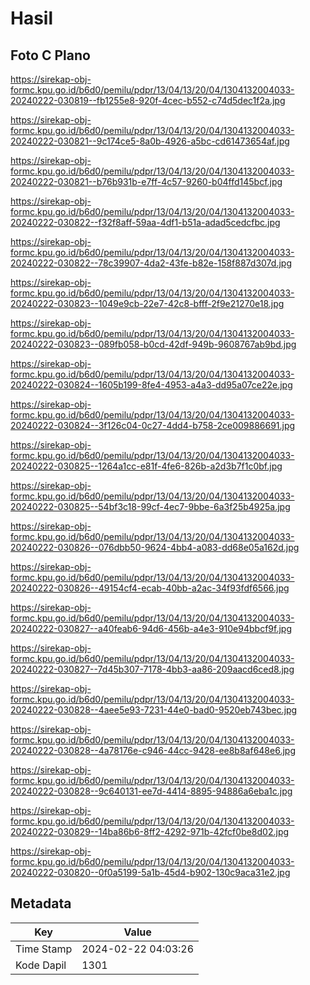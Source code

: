 # Hasil

## Foto C Plano

https://sirekap-obj-formc.kpu.go.id/b6d0/pemilu/pdpr/13/04/13/20/04/1304132004033-20240222-030819--fb1255e8-920f-4cec-b552-c74d5dec1f2a.jpg

https://sirekap-obj-formc.kpu.go.id/b6d0/pemilu/pdpr/13/04/13/20/04/1304132004033-20240222-030821--9c174ce5-8a0b-4926-a5bc-cd61473654af.jpg

https://sirekap-obj-formc.kpu.go.id/b6d0/pemilu/pdpr/13/04/13/20/04/1304132004033-20240222-030821--b76b931b-e7ff-4c57-9260-b04ffd145bcf.jpg

https://sirekap-obj-formc.kpu.go.id/b6d0/pemilu/pdpr/13/04/13/20/04/1304132004033-20240222-030822--f32f8aff-59aa-4df1-b51a-adad5cedcfbc.jpg

https://sirekap-obj-formc.kpu.go.id/b6d0/pemilu/pdpr/13/04/13/20/04/1304132004033-20240222-030822--78c39907-4da2-43fe-b82e-158f887d307d.jpg

https://sirekap-obj-formc.kpu.go.id/b6d0/pemilu/pdpr/13/04/13/20/04/1304132004033-20240222-030823--1049e9cb-22e7-42c8-bfff-2f9e21270e18.jpg

https://sirekap-obj-formc.kpu.go.id/b6d0/pemilu/pdpr/13/04/13/20/04/1304132004033-20240222-030823--089fb058-b0cd-42df-949b-9608767ab9bd.jpg

https://sirekap-obj-formc.kpu.go.id/b6d0/pemilu/pdpr/13/04/13/20/04/1304132004033-20240222-030824--1605b199-8fe4-4953-a4a3-dd95a07ce22e.jpg

https://sirekap-obj-formc.kpu.go.id/b6d0/pemilu/pdpr/13/04/13/20/04/1304132004033-20240222-030824--3f126c04-0c27-4dd4-b758-2ce009886691.jpg

https://sirekap-obj-formc.kpu.go.id/b6d0/pemilu/pdpr/13/04/13/20/04/1304132004033-20240222-030825--1264a1cc-e81f-4fe6-826b-a2d3b7f1c0bf.jpg

https://sirekap-obj-formc.kpu.go.id/b6d0/pemilu/pdpr/13/04/13/20/04/1304132004033-20240222-030825--54bf3c18-99cf-4ec7-9bbe-6a3f25b4925a.jpg

https://sirekap-obj-formc.kpu.go.id/b6d0/pemilu/pdpr/13/04/13/20/04/1304132004033-20240222-030826--076dbb50-9624-4bb4-a083-dd68e05a162d.jpg

https://sirekap-obj-formc.kpu.go.id/b6d0/pemilu/pdpr/13/04/13/20/04/1304132004033-20240222-030826--49154cf4-ecab-40bb-a2ac-34f93fdf6566.jpg

https://sirekap-obj-formc.kpu.go.id/b6d0/pemilu/pdpr/13/04/13/20/04/1304132004033-20240222-030827--a40feab6-94d6-456b-a4e3-910e94bbcf9f.jpg

https://sirekap-obj-formc.kpu.go.id/b6d0/pemilu/pdpr/13/04/13/20/04/1304132004033-20240222-030827--7d45b307-7178-4bb3-aa86-209aacd6ced8.jpg

https://sirekap-obj-formc.kpu.go.id/b6d0/pemilu/pdpr/13/04/13/20/04/1304132004033-20240222-030828--4aee5e93-7231-44e0-bad0-9520eb743bec.jpg

https://sirekap-obj-formc.kpu.go.id/b6d0/pemilu/pdpr/13/04/13/20/04/1304132004033-20240222-030828--4a78176e-c946-44cc-9428-ee8b8af648e6.jpg

https://sirekap-obj-formc.kpu.go.id/b6d0/pemilu/pdpr/13/04/13/20/04/1304132004033-20240222-030828--9c640131-ee7d-4414-8895-94886a6eba1c.jpg

https://sirekap-obj-formc.kpu.go.id/b6d0/pemilu/pdpr/13/04/13/20/04/1304132004033-20240222-030829--14ba86b6-8ff2-4292-971b-42fcf0be8d02.jpg

https://sirekap-obj-formc.kpu.go.id/b6d0/pemilu/pdpr/13/04/13/20/04/1304132004033-20240222-030820--0f0a5199-5a1b-45d4-b902-130c9aca31e2.jpg


## Metadata

| Key        | Value               |
| ---------- | ------------------- |
| Time Stamp | 2024-02-22 04:03:26 |
| Kode Dapil | 1301                |



